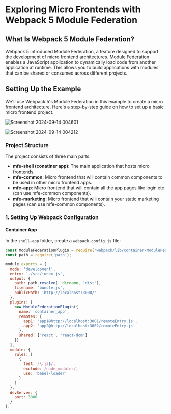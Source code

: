 # Exploring Micro Frontends with Webpack 5 Module Federation

## What Is Webpack 5 Module Federation?

Webpack 5 introduced Module Federation, a feature designed to support the development of micro frontend architectures. Module Federation enables a JavaScript application to dynamically load code from another application at runtime. This allows you to build applications with modules that can be shared or consumed across different projects.

## Setting Up the Example

We'll use Webpack 5's Module Federation in this example to create a micro frontend architecture. Here's a step-by-step guide on how to set up a basic micro frontend project.

![Screenshot 2024-09-14 004601](https://github.com/user-attachments/assets/793e63d1-e110-4ac2-9df5-7f1a9aedbf02)

![Screenshot 2024-09-14 004212](https://github.com/user-attachments/assets/45359fec-e974-45c4-9b94-4df743b0b881)


### Project Structure

The project consists of three main parts:

- **mfe-shell (conatiner app)**: The main application that hosts micro frontends.
- **mfe-common**: Micro frontend that will contain common components to be used in other micro frontend apps.
- **mfe-app**: Micro frontend that will contain all the app pages like login etc (can use mfe-common components).
- **mfe-marketing**: Micro frontend that will contain your static marketing pages (can use mfe-common components).

### 1. Setting Up Webpack Configuration

#### Container App

In the `shell-app` folder, create a `webpack.config.js` file:

```javascript
const ModuleFederationPlugin = require('webpack/lib/container/ModuleFederationPlugin');
const path = require('path');

module.exports = {
  mode: 'development',
  entry: './src/index.js',
  output: {
    path: path.resolve(__dirname, 'dist'),
    filename: 'bundle.js',
    publicPath: 'http://localhost:3000/'
  },
  plugins: [
    new ModuleFederationPlugin({
      name: 'container_app',
      remotes: {
        app1: 'app1@http://localhost:3001/remoteEntry.js',
        app2: 'app2@http://localhost:3002/remoteEntry.js'
      },
      shared: ['react', 'react-dom']
    })
  ],
  module: {
    rules: [
      {
        test: /\.js$/,
        exclude: /node_modules/,
        use: 'babel-loader'
      }
    ]
  },
  devServer: {
    port: 3000
  }
};
